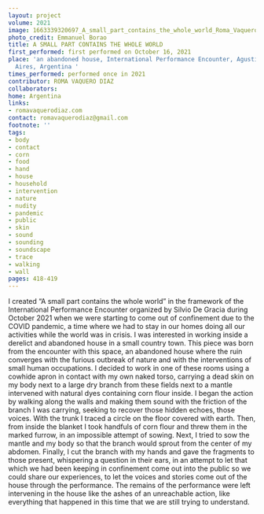 ```yaml
---
layout: project
volume: 2021
image: 1663339320697_A_small_part_contains_the_whole_world_Roma_Vaquero_Diaz.jpg
photo_credit: Emmanuel Borao
title: A SMALL PART CONTAINS THE WHOLE WORLD
first_performed: first performed on October 16, 2021
place: 'an abandoned house, International Performance Encounter, Agustín Roca, Buenos
  Aires, Argentina '
times_performed: performed once in 2021
contributor: ROMA VAQUERO DIAZ
collaborators:
home: Argentina
links:
- romavaquerodiaz.com
contact: romavaquerodiaz@gmail.com
footnote: ''
tags:
- body
- contact
- corn
- food
- hand
- house
- household
- intervention
- nature
- nudity
- pandemic
- public
- skin
- sound
- sounding
- soundscape
- trace
- walking
- wall
pages: 418-419
---
```


 I created “A small part contains the whole world” in the framework of the International Performance Encounter organized by Silvio De Gracia during October 2021 when we were starting to come out of confinement due to the COVID pandemic, a time where we had to stay in our homes doing all our activities while the world was in crisis. I was interested in working inside a derelict and abandoned house in a small country town. This piece was born from the encounter with this space, an abandoned house where the ruin converges with the furious outbreak of nature and with the interventions of small human occupations. I decided to work in one of these rooms using a cowhide apron in contact with my own naked torso, carrying a dead skin on my body next to a large dry branch from these fields next to a mantle intervened with natural dyes containing corn flour inside. I began the action by walking along the walls and making them sound with the friction of the branch I was carrying, seeking to recover those hidden echoes, those voices. With the trunk I traced a circle on the floor covered with earth. Then, from inside the blanket I took handfuls of corn flour and threw them in the marked furrow, in an impossible attempt of sowing. Next, I tried to sow the mantle and my body so that the branch would sprout from the center of my abdomen. Finally, I cut the branch with my hands and gave the fragments to those present, whispering a question in their ears, in an attempt to let that which we had been keeping in confinement come out into the public so we could share our experiences, to let the voices and stories come out of the house through the performance. The remains of the performance were left intervening in the house like the ashes of an unreachable action, like everything that happened in this time that we are still trying to understand. 